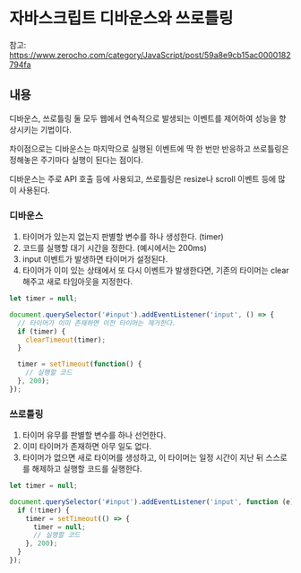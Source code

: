 # 자바스크립트 디바운스와 쓰로틀링

참고: https://www.zerocho.com/category/JavaScript/post/59a8e9cb15ac0000182794fa

## 내용

디바운스, 쓰로틀링 둘 모두 웹에서 연속적으로 발생되는 이벤트를 제어하여 성능을 향상시키는 기법이다.

차이점으로는 디바운스는 마지막으로 실행된 이벤트에 딱 한 번만 반응하고 쓰로틀링은 정해놓은 주기마다 실행이 된다는 점이다.

디바운스는 주로 API 호출 등에 사용되고, 쓰로틀링은 resize나 scroll 이벤트 등에 많이 사용된다.

### 디바운스

1. 타이머가 있는지 없는지 판별할 변수를 하나 생성한다. (timer)
2. 코드를 실행할 대기 시간을 정한다. (예시에서는 200ms)
3. input 이벤트가 발생하면 타이머가 설정된다.
4. 타이머가 이미 있는 상태에서 또 다시 이벤트가 발생한다면, 기존의 타이머는 clear 해주고 새로 타임아웃을 지정한다.

```js
let timer = null;

document.querySelector('#input').addEventListener('input', () => {
  // 타이머가 이미 존재하면 이전 타이머는 제거한다.
  if (timer) {
    clearTimeout(timer);
  }

  timer = setTimeout(function() {
    // 실행할 코드
  }, 200);
});
```

### 쓰로틀링

1. 타이머 유무를 판별할 변수를 하나 선언한다.
2. 이미 타이머가 존재하면 아무 일도 없다.
3. 타이머가 없으면 새로 타이머를 생성하고, 이 타이머는 일정 시간이 지난 뒤 스스로를 해제하고 실행할 코드를 실행한다.

```js
let timer = null;

document.querySelector('#input').addEventListener('input', function (e) {
  if (!timer) {
    timer = setTimeout(() => {
      timer = null;
      // 실행할 코드
    }, 200);
  }
});
```